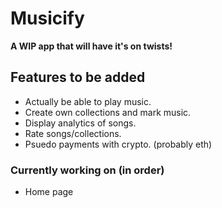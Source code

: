 # Musicify
**A WIP app that will have it's on twists!**
## Features to be added
- Actually be able to play music.
- Create own collections and mark music.
- Display analytics of songs.
- Rate songs/collections.
- Psuedo payments with crypto. (probably eth)
### Currently working on (in order)
- Home page
